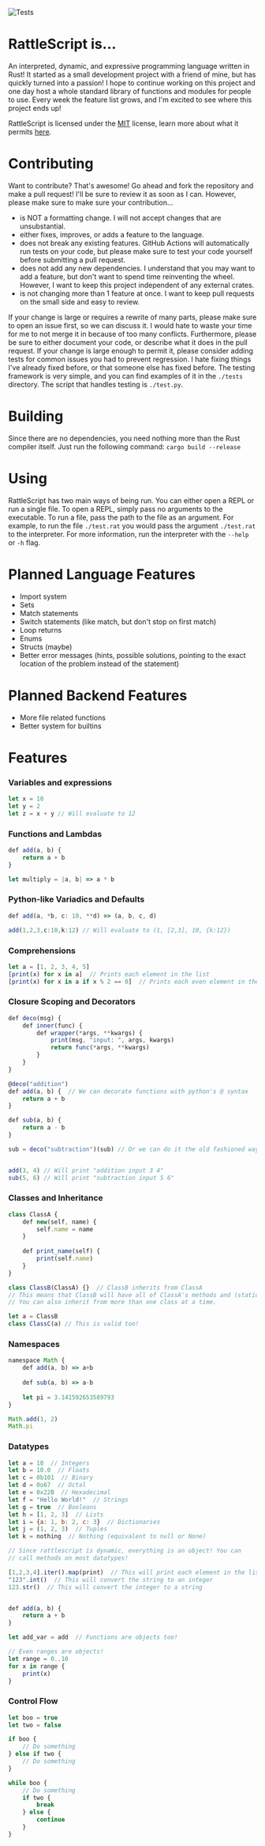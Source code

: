 ![Tests](https://github.com/HavenSelph/rattlescript/actions/workflows/build.yml/badge.svg)

# RattleScript is...
An interpreted, dynamic, and expressive programming language written in Rust! It started as a small development project with a friend of mine, but has quickly turned into a passion! I hope to continue working on this project and one day host a whole standard library of functions and modules for people to use. Every week the feature list grows, and I'm excited to see where this project ends up!

RattleScript is licensed under the [MIT](https://github.com/HavenSelph/rattlescript/blob/main/LICENSE.md) license, learn more about what it permits [here](https://choosealicense.com/licenses/mit/).

# Contributing
Want to contribute? That's awesome! Go ahead and fork the repository and make a pull request! I'll be sure to review it as soon as I can. However, please make sure to make sure your contribution...
- is NOT a formatting change. I will not accept changes that are unsubstantial.
- either fixes, improves, or adds a feature to the language.
- does not break any existing features. GitHub Actions will automatically run tests on your code, but please make sure to test your code yourself before submitting a pull request.
- does not add any new dependencies. I understand that you may want to add a feature, but don't want to spend time reinventing the wheel. However, I want to keep this project independent of any external crates.
- is not changing more than 1 feature at once. I want to keep pull requests on the small side and easy to review.

If your change is large or requires a rewrite of many parts, please make sure to open an issue first, so we can discuss it. I would hate to waste your time for me to not merge it in because of too many conflicts. Furthermore, please be sure to either document your code, or describe what it does in the pull request. If your change is large enough to permit it, please consider adding tests for common issues you had to prevent regression. I hate fixing things I've already fixed before, or that someone else has fixed before. The testing framework is very simple, and you can find examples of it in the `./tests` directory. The script that handles testing is `./test.py`.

# Building
Since there are no dependencies, you need nothing more than the Rust compiler itself. Just run the following command:
`cargo build --release`

# Using
RattleScript has two main ways of being run. You can either open a REPL or run a single file. To open a REPL, simply pass no arguments to the executable. To run a file, pass the path to the file as an argument. For example, to run the file `./test.rat` you would pass the argument `./test.rat` to the interpreter. For more information, run the interpreter with the `--help` or `-h` flag.

# Planned Language Features
- Import system
- Sets
- Match statements
- Switch statements (like match, but don't stop on first match)
- Loop returns
- Enums
- Structs (maybe)
- Better error messages (hints, possible solutions, pointing to the exact location of the problem instead of the statement)

# Planned Backend Features
- More file related functions
- Better system for builtins

# Features
### Variables and expressions
```javascript
let x = 10
let y = 2
let z = x + y // Will evaluate to 12
```
### Functions and Lambdas
```javascript
def add(a, b) {  
    return a + b
}

let multiply = |a, b| => a * b
```
### Python-like Variadics and Defaults
```javascript
def add(a, *b, c: 10, **d) => (a, b, c, d)

add(1,2,3,c:10,k:12) // Will evaluate to (1, [2,3], 10, {k:12})
```
### Comprehensions
```javascript
let a = [1, 2, 3, 4, 5]
[print(x) for x in a]  // Prints each element in the list
[print(x) for x in a if x % 2 == 0]  // Prints each even element in the list
```
### Closure Scoping and Decorators
```js
def deco(msg) {
    def inner(func) {
        def wrapper(*args, **kwargs) {
            print(msg, "input: ", args, kwargs)
            return func(*args, **kwargs)        
        }
    }
}

@deco("addition")
def add(a, b) {  // We can decorate functions with python's @ syntax
    return a + b
}

def sub(a, b) {
    return a - b
}

sub = deco("subtraction")(sub) // Or we can do it the old fashioned way


add(3, 4) // Will print "addition input 3 4"
sub(5, 6) // Will print "subtraction input 5 6"
```
### Classes and Inheritance
```javascript
class ClassA {
    def new(self, name) {
        self.name = name
    }
    
    def print_name(self) {
        print(self.name)
    }
}

class ClassB(ClassA) {}  // ClassB inherits from ClassA
// This means that ClassB will have all of ClassA's methods and (static) variables
// You can also inherit from more than one class at a time. 

let a = ClassB
class ClassC(a) // This is valid too!
```
### Namespaces
```javascript
namespace Math {
    def add(a, b) => a+b
    
    def sub(a, b) => a-b
    
    let pi = 3.141592653589793
}

Math.add(1, 2)
Math.pi 
```

### Datatypes
```javascript
let a = 10  // Integers
let b = 10.0  // Floats
let c = 0b101  // Binary
let d = 0o67  // Octal
let e = 0x22B  // Hexadecimal
let f = "Hello World!"  // Strings
let g = true  // Booleans
let h = [1, 2, 3]  // Lists
let i = {a: 1, b: 2, c: 3}  // Dictionaries
let j = (1, 2, 3)  // Tuples
let k = nothing  // Nothing (equivalent to null or None)

// Since rattlescript is dynamic, everything is an object! You can
// call methods on most datatypes!

[1,2,3,4].iter().map(print)  // This will print each element in the list
"123".int()  // This will convert the string to an integer
123.str()  // This will convert the integer to a string


def add(a, b) {
    return a + b
}

let add_var = add  // Functions are objects too!

// Even ranges are objects!
let range = 0..10
for x in range {
    print(x)
}
```
### Control Flow
```javascript
let boo = true
let two = false

if boo {
    // Do something
} else if two {
    // Do something
}

while boo {
    // Do something
    if two {
        break
    } else {
        continue
    }
}
```
